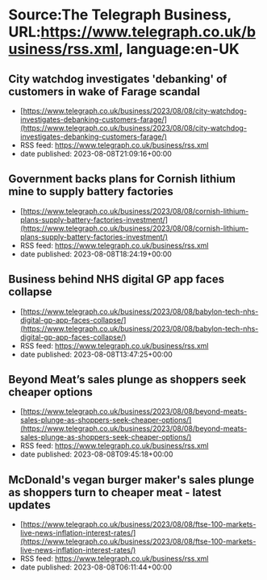 # Source:The Telegraph Business, URL:https://www.telegraph.co.uk/business/rss.xml, language:en-UK

## City watchdog investigates 'debanking' of customers in wake of Farage scandal
 - [https://www.telegraph.co.uk/business/2023/08/08/city-watchdog-investigates-debanking-customers-farage/](https://www.telegraph.co.uk/business/2023/08/08/city-watchdog-investigates-debanking-customers-farage/)
 - RSS feed: https://www.telegraph.co.uk/business/rss.xml
 - date published: 2023-08-08T21:09:16+00:00



## Government backs plans for Cornish lithium mine to supply battery factories
 - [https://www.telegraph.co.uk/business/2023/08/08/cornish-lithium-plans-supply-battery-factories-investment/](https://www.telegraph.co.uk/business/2023/08/08/cornish-lithium-plans-supply-battery-factories-investment/)
 - RSS feed: https://www.telegraph.co.uk/business/rss.xml
 - date published: 2023-08-08T18:24:19+00:00



## Business behind NHS digital GP app faces collapse
 - [https://www.telegraph.co.uk/business/2023/08/08/babylon-tech-nhs-digital-gp-app-faces-collapse/](https://www.telegraph.co.uk/business/2023/08/08/babylon-tech-nhs-digital-gp-app-faces-collapse/)
 - RSS feed: https://www.telegraph.co.uk/business/rss.xml
 - date published: 2023-08-08T13:47:25+00:00



## Beyond Meat’s sales plunge as shoppers seek cheaper options
 - [https://www.telegraph.co.uk/business/2023/08/08/beyond-meats-sales-plunge-as-shoppers-seek-cheaper-options/](https://www.telegraph.co.uk/business/2023/08/08/beyond-meats-sales-plunge-as-shoppers-seek-cheaper-options/)
 - RSS feed: https://www.telegraph.co.uk/business/rss.xml
 - date published: 2023-08-08T09:45:18+00:00



## McDonald's vegan burger maker's sales plunge as shoppers turn to cheaper meat - latest updates
 - [https://www.telegraph.co.uk/business/2023/08/08/ftse-100-markets-live-news-inflation-interest-rates/](https://www.telegraph.co.uk/business/2023/08/08/ftse-100-markets-live-news-inflation-interest-rates/)
 - RSS feed: https://www.telegraph.co.uk/business/rss.xml
 - date published: 2023-08-08T06:11:44+00:00



